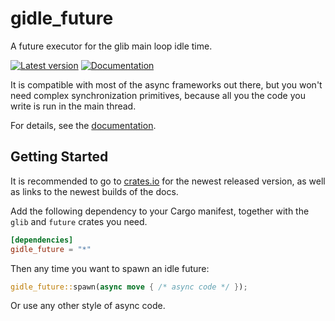 # gidle_future

A future executor for the glib main loop idle time.

[![Latest version](https://img.shields.io/crates/g/gidle_future.svg)](https://crates.io/crates/gidle_future)
[![Documentation](https://docs.rs/gidle_future/badge.svg)](https://docs.rs/gidle_future)

It is compatible with most of the async frameworks out there, but you won't need complex synchronization primitives,
because all you the code you write is run in the main thread.

For details, see the [documentation](https://docs.rs/gidle_future).

## Getting Started

It is recommended to go to [crates.io](https://crates.io/crates/pomelo) for
the newest released version, as well as links to the newest builds of the docs.

Add the following dependency to your Cargo manifest, together with the `glib` and `future` crates you need.

```toml
[dependencies]
gidle_future = "*"
```

Then any time you want to spawn an idle future:

```rust
gidle_future::spawn(async move { /* async code */ });
```

Or use any other style of async code.
